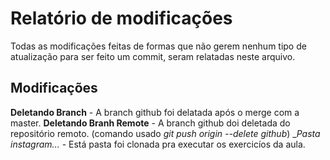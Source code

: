 # Relatório de modificações

Todas as modificações feitas de formas que não gerem nenhum tipo de atualização para ser feito um commit, seram relatadas neste arquivo.

## Modificações

__Deletando Branch__ - A branch github foi delatada após o merge com a master.
__Deletando Branh Remote__ - A branch github doi deletada do repositório remoto. (comando usado *git push origin --delete github*)
__Pasta instagram..._ - Está pasta foi clonada pra executar os exercicíos da aula. 